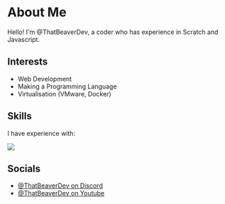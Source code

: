 # About Me

Hello! I'm @ThatBeaverDev, a coder who has experience in Scratch and Javascript.

## Interests

- Web Development
- Making a Programming Language
- Virtualisation (VMware, Docker)

## Skills

I have experience with:

  <a href="https://skillicons.dev">
    <img src="https://skillicons.dev/icons?i=windows,apple,linux,docker,html,css,js,vscode,git" />
  </a>

## Socials

- [@ThatBeaverDev on Discord](https://discordapp.com/users/1126780404565819502)
- [@ThatBeaverDev on Youtube](https://Youtube.com/@ThatBeaverDev)
